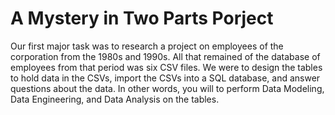 # A Mystery in Two Parts Porject

Our first major task was to research a project on employees of the corporation from the 1980s and 1990s. All that remained of the database of employees from that period was six CSV files. We were to design the tables to hold data in the CSVs, import the CSVs into a SQL database, and answer questions about the data. In other words, you will to perform Data Modeling, Data Engineering, and Data Analysis on the tables. 
